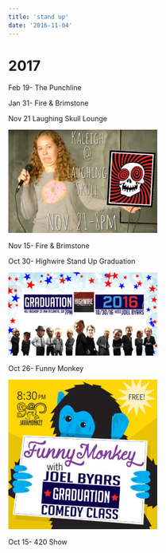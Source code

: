```yaml
---
title: 'stand up'
date: '2016-11-04'
---
```


# 2017

Feb 19- The Punchline

Jan 31- Fire & Brimstone

Nov 21 Laughing Skull Lounge

![laughingskullflyer](images/laughingskullflyer-300x207.png)

Nov 15- Fire & Brimstone

Oct 30- Highwire Stand Up Graduation

![classbannerfinal](images/CLASSBANNERFINAL-300x167.jpg)

Oct 26- Funny Monkey

![funnymonkey1](images/funnymonkey-300x300.jpg)

Oct 15- 420 Show
